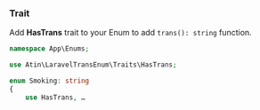 ### Trait
Add **HasTrans** trait to your Enum to add ```trans(): string``` function.

```php
namespace App\Enums;

use Atin\LaravelTransEnum\Traits\HasTrans;

enum Smoking: string
{
    use HasTrans, …
```